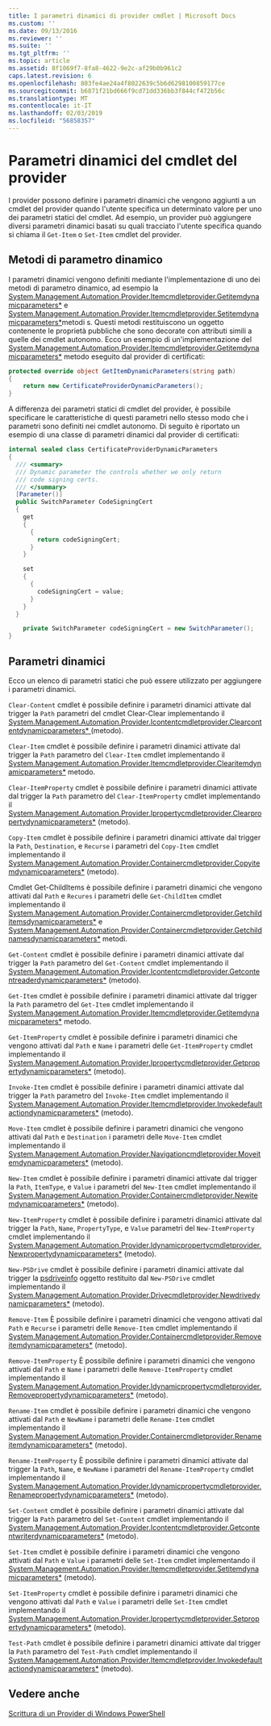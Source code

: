 ```yaml
---
title: I parametri dinamici di provider cmdlet | Microsoft Docs
ms.custom: ''
ms.date: 09/13/2016
ms.reviewer: ''
ms.suite: ''
ms.tgt_pltfrm: ''
ms.topic: article
ms.assetid: 8f1069f7-8fa8-4622-9e2c-af29b0b961c2
caps.latest.revision: 6
ms.openlocfilehash: 803fe4ae24a4f8022639c5b6d6298100859177ce
ms.sourcegitcommit: b6871f21bd666f9cd71dd336bb3f844cf472b56c
ms.translationtype: MT
ms.contentlocale: it-IT
ms.lasthandoff: 02/03/2019
ms.locfileid: "56858357"
---
```

# <a name="provider-cmdlet-dynamic-parameters"></a>Parametri dinamici del cmdlet del provider

I provider possono definire i parametri dinamici che vengono aggiunti a un cmdlet del provider quando l'utente specifica un determinato valore per uno dei parametri statici del cmdlet. Ad esempio, un provider può aggiungere diversi parametri dinamici basati su quali tracciato l'utente specifica quando si chiama il `Get-Item` o `Set-Item` cmdlet del provider.

## <a name="dynamic-parameter-methods"></a>Metodi di parametro dinamico

I parametri dinamici vengono definiti mediante l'implementazione di uno dei metodi di parametro dinamico, ad esempio la [System.Management.Automation.Provider.Itemcmdletprovider.Getitemdynamicparameters*](/dotnet/api/System.Management.Automation.Provider.ItemCmdletProvider.GetItemDynamicParameters) e [ System.Management.Automation.Provider.Itemcmdletprovider.Setitemdynamicparameters*](/dotnet/api/System.Management.Automation.Provider.ItemCmdletProvider.SetItemDynamicParameters)metodi s. Questi metodi restituiscono un oggetto contenente le proprietà pubbliche che sono decorate con attributi simili a quelle dei cmdlet autonomo. Ecco un esempio di un'implementazione del [System.Management.Automation.Provider.Itemcmdletprovider.Getitemdynamicparameters*](/dotnet/api/System.Management.Automation.Provider.ItemCmdletProvider.GetItemDynamicParameters) metodo eseguito dal provider di certificati:

```csharp
protected override object GetItemDynamicParameters(string path)
{
    return new CertificateProviderDynamicParameters();
}
```

A differenza dei parametri statici di cmdlet del provider, è possibile specificare le caratteristiche di questi parametri nello stesso modo che i parametri sono definiti nei cmdlet autonomo. Di seguito è riportato un esempio di una classe di parametri dinamici dal provider di certificati:

```csharp
internal sealed class CertificateProviderDynamicParameters
{
  /// <summary>
  /// Dynamic parameter the controls whether we only return
  /// code signing certs.
  /// </summary>
  [Parameter()]
  public SwitchParameter CodeSigningCert
  {
    get
    {
      {
        return codeSigningCert;
      }
    }

    set
    {
      {
        codeSigningCert = value;
      }
    }
  }

    private SwitchParameter codeSigningCert = new SwitchParameter();
}
```

## <a name="dynamic-parameters"></a>Parametri dinamici

Ecco un elenco di parametri statici che può essere utilizzato per aggiungere i parametri dinamici.

`Clear-Content` cmdlet è possibile definire i parametri dinamici attivate dal trigger la `Path` parametri del cmdlet Clear-Clear implementando il [System.Management.Automation.Provider.Icontentcmdletprovider.Clearcontentdynamicparameters* ](/dotnet/api/System.Management.Automation.Provider.IContentCmdletProvider.ClearContentDynamicParameters) (metodo).

`Clear-Item` cmdlet è possibile definire i parametri dinamici attivate dal trigger la `Path` parametro del `Clear-Item` cmdlet implementando il [System.Management.Automation.Provider.Itemcmdletprovider.Clearitemdynamicparameters*](/dotnet/api/System.Management.Automation.Provider.ItemCmdletProvider.ClearItemDynamicParameters) metodo.

`Clear-ItemProperty` cmdlet è possibile definire i parametri dinamici attivate dal trigger la `Path` parametro del `Clear-ItemProperty` cmdlet implementando il [ System.Management.Automation.Provider.Ipropertycmdletprovider.Clearpropertydynamicparameters*](/dotnet/api/System.Management.Automation.Provider.IPropertyCmdletProvider.ClearPropertyDynamicParameters) (metodo).

`Copy-Item` cmdlet è possibile definire i parametri dinamici attivate dal trigger la `Path`, `Destination`, e `Recurse` i parametri del `Copy-Item` cmdlet implementando il [ System.Management.Automation.Provider.Containercmdletprovider.Copyitemdynamicparameters*](/dotnet/api/System.Management.Automation.Provider.ContainerCmdletProvider.CopyItemDynamicParameters) (metodo).

Cmdlet Get-ChildItems è possibile definire i parametri dinamici che vengono attivati dal `Path` e `Recures` i parametri delle `Get-ChildItem` cmdlet implementando il [ System.Management.Automation.Provider.Containercmdletprovider.Getchilditemsdynamicparameters*](/dotnet/api/System.Management.Automation.Provider.ContainerCmdletProvider.GetChildItemsDynamicParameters) e [System.Management.Automation.Provider.Containercmdletprovider.Getchildnamesdynamicparameters*](/dotnet/api/System.Management.Automation.Provider.ContainerCmdletProvider.GetChildNamesDynamicParameters) metodi.

`Get-Content` cmdlet è possibile definire i parametri dinamici attivate dal trigger la `Path` parametro del `Get-Content` cmdlet implementando il [ System.Management.Automation.Provider.Icontentcmdletprovider.Getcontentreaderdynamicparameters*](/dotnet/api/System.Management.Automation.Provider.IContentCmdletProvider.GetContentReaderDynamicParameters) (metodo).

`Get-Item` cmdlet è possibile definire i parametri dinamici attivate dal trigger la `Path` parametro del `Get-Item` cmdlet implementando il [System.Management.Automation.Provider.Itemcmdletprovider.Getitemdynamicparameters*](/dotnet/api/System.Management.Automation.Provider.ItemCmdletProvider.GetItemDynamicParameters) metodo.

`Get-ItemProperty` cmdlet è possibile definire i parametri dinamici che vengono attivati dal `Path` e `Name` i parametri delle `Get-ItemProperty` cmdlet implementando il [ System.Management.Automation.Provider.Ipropertycmdletprovider.Getpropertydynamicparameters*](/dotnet/api/System.Management.Automation.Provider.IPropertyCmdletProvider.GetPropertyDynamicParameters) (metodo).

`Invoke-Item` cmdlet è possibile definire i parametri dinamici attivate dal trigger la `Path` parametro del `Invoke-Item` cmdlet implementando il [ System.Management.Automation.Provider.Itemcmdletprovider.Invokedefaultactiondynamicparameters*](/dotnet/api/System.Management.Automation.Provider.ItemCmdletProvider.InvokeDefaultActionDynamicParameters) (metodo).

`Move-Item` cmdlet è possibile definire i parametri dinamici che vengono attivati dal `Path` e `Destination` i parametri delle `Move-Item` cmdlet implementando il [ System.Management.Automation.Provider.Navigationcmdletprovider.Moveitemdynamicparameters*](/dotnet/api/System.Management.Automation.Provider.NavigationCmdletProvider.MoveItemDynamicParameters) (metodo).

`New-Item` cmdlet è possibile definire i parametri dinamici attivate dal trigger la `Path`, `ItemType`, e `Value` i parametri del `New-Item` cmdlet implementando il [ System.Management.Automation.Provider.Containercmdletprovider.Newitemdynamicparameters*](/dotnet/api/System.Management.Automation.Provider.ContainerCmdletProvider.NewItemDynamicParameters) (metodo).

`New-ItemProperty` cmdlet è possibile definire i parametri dinamici attivate dal trigger la `Path`, `Name`, `PropertyType`, e `Value` parametri del `New-ItemProperty` cmdlet implementando il [ System.Management.Automation.Provider.Idynamicpropertycmdletprovider.Newpropertydynamicparameters*](/dotnet/api/System.Management.Automation.Provider.IDynamicPropertyCmdletProvider.NewPropertyDynamicParameters) (metodo).

`New-PSDrive` cmdlet è possibile definire i parametri dinamici attivate dal trigger la [psdriveinfo](/dotnet/api/System.Management.Automation.PSDriveInfo) oggetto restituito dal `New-PSDrive` cmdlet implementando il [ System.Management.Automation.Provider.Drivecmdletprovider.Newdrivedynamicparameters*](/dotnet/api/System.Management.Automation.Provider.DriveCmdletProvider.NewDriveDynamicParameters) (metodo).

`Remove-Item` È possibile definire i parametri dinamici che vengono attivati dal `Path` e `Recurse` i parametri delle `Remove-Item` cmdlet implementando il [ System.Management.Automation.Provider.Containercmdletprovider.Removeitemdynamicparameters*](/dotnet/api/System.Management.Automation.Provider.ContainerCmdletProvider.RemoveItemDynamicParameters) (metodo).

`Remove-ItemProperty` È possibile definire i parametri dinamici che vengono attivati dal `Path` e `Name` i parametri delle `Remove-ItemProperty` cmdlet implementando il [ System.Management.Automation.Provider.Idynamicpropertycmdletprovider.Removepropertydynamicparameters*](/dotnet/api/System.Management.Automation.Provider.IDynamicPropertyCmdletProvider.RemovePropertyDynamicParameters) (metodo).

`Rename-Item` cmdlet è possibile definire i parametri dinamici che vengono attivati dal `Path` e `NewName` i parametri delle `Rename-Item` cmdlet implementando il [ System.Management.Automation.Provider.Containercmdletprovider.Renameitemdynamicparameters*](/dotnet/api/System.Management.Automation.Provider.ContainerCmdletProvider.RenameItemDynamicParameters) (metodo).

`Rename-ItemProperty` È possibile definire i parametri dinamici attivate dal trigger la `Path`, `Name`, e `NewName` i parametri del `Rename-ItemProperty` cmdlet implementando il [ System.Management.Automation.Provider.Idynamicpropertycmdletprovider.Renamepropertydynamicparameters*](/dotnet/api/System.Management.Automation.Provider.IDynamicPropertyCmdletProvider.RenamePropertyDynamicParameters) (metodo).

`Set-Content` cmdlet è possibile definire i parametri dinamici attivate dal trigger la `Path` parametro del `Set-Content` cmdlet implementando il [ System.Management.Automation.Provider.Icontentcmdletprovider.Getcontentwriterdynamicparameters*](/dotnet/api/System.Management.Automation.Provider.IContentCmdletProvider.GetContentWriterDynamicParameters) (metodo).

`Set-Item` cmdlet è possibile definire i parametri dinamici che vengono attivati dal `Path` e `Value` i parametri delle `Set-Item` cmdlet implementando il [ System.Management.Automation.Provider.Itemcmdletprovider.Setitemdynamicparameters*](/dotnet/api/System.Management.Automation.Provider.ItemCmdletProvider.SetItemDynamicParameters) (metodo).

`Set-ItemProperty` cmdlet è possibile definire i parametri dinamici che vengono attivati dal `Path` e `Value` i parametri delle `Set-Item` cmdlet implementando il [ System.Management.Automation.Provider.Ipropertycmdletprovider.Setpropertydynamicparameters*](/dotnet/api/System.Management.Automation.Provider.IPropertyCmdletProvider.SetPropertyDynamicParameters) (metodo).

`Test-Path` cmdlet è possibile definire i parametri dinamici attivate dal trigger la `Path` parametro del `Test-Path` cmdlet implementando il [ System.Management.Automation.Provider.Itemcmdletprovider.Invokedefaultactiondynamicparameters*](/dotnet/api/System.Management.Automation.Provider.ItemCmdletProvider.InvokeDefaultActionDynamicParameters) (metodo).

## <a name="see-also"></a>Vedere anche

[Scrittura di un Provider di Windows PowerShell](./writing-a-windows-powershell-provider.md)